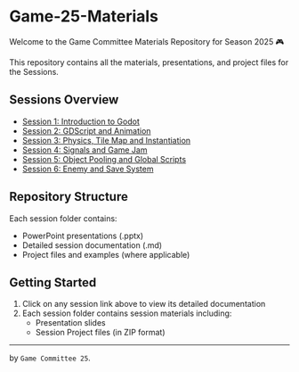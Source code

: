 # Game-25-Materials

Welcome to the Game Committee Materials Repository for Season 2025 🎮

This repository contains all the materials, presentations, and project files for the Sessions.

## Sessions Overview

- [Session 1: Introduction to Godot](./Session%201/session1.md)
- [Session 2: GDScript and Animation](./Session%202/session2.md)
- [Session 3: Physics, Tile Map and Instantiation](./Session%203/session3.md)
- [Session 4: Signals and Game Jam](./Session%204/session4.md)
- [Session 5: Object Pooling and Global Scripts](./Session%205/session5.md)
- [Session 6: Enemy and Save System](./Session%206/session6.md)
  <!-- - [Session 7: Lights](./Session%207/session7.md) -->
  <!-- - [Session 8: Game Design](./Session%208/session8.md) -->

## Repository Structure

Each session folder contains:

- PowerPoint presentations (.pptx)
- Detailed session documentation (.md)
- Project files and examples (where applicable)

## Getting Started

1. Click on any session link above to view its detailed documentation
2. Each session folder contains session materials including:
   - Presentation slides
   - Session Project files (in ZIP format)

---

by `Game Committee 25`.
